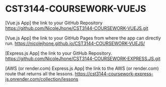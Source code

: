 # CST3144-COURSEWORK-VUEJS

[Vue.js App] the link to your GitHub Repository
https://github.com/NicoleJhone/CST3144-COURSEWORK-VUEJS.git

[Vue.js App] the link to your GitHub Pages from where the app can 
directly run. 
https://nicolejhone.github.io/CST3144-COURSEWORK-VUEJS/

[Express.js App] the link to your GitHub Repository. 
https://github.com/NicoleJhone/CST3144-COURSEWORK-EXPRESS.JS.git

[AWS (or render.com) Express.js App] the link to the AWS (or 
render.com) route that returns all the lessons. 
https://cst3144-coursework-express-js.onrender.com/collection/lessons